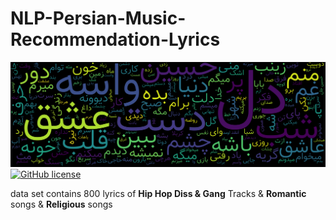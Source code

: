 # NLP-Persian-Music-Recommendation-Lyrics
![](resources/persian-example.png)
[![GitHub license](https://img.shields.io/badge/License-MIT-blue.svg)](LICENSE)

data set contains 800 lyrics of **Hip Hop Diss & Gang** Tracks & **Romantic** songs & **Religious** songs
